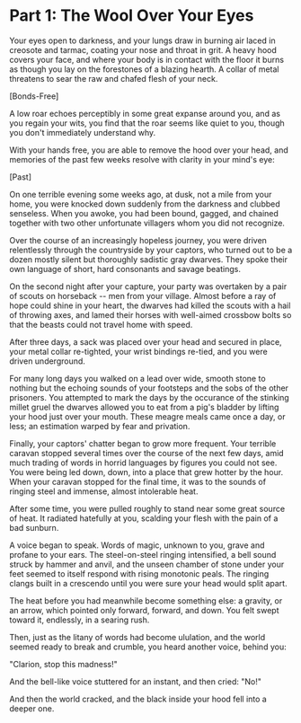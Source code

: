 # Part 1: The Wool Over Your Eyes

Your eyes open to darkness, and your lungs draw in burning air laced in
creosote and tarmac, coating your nose and throat in grit. A heavy hood
covers your face, and where your body is
in contact with the floor it burns as though you lay on the forestones of a
blazing hearth. A collar of metal threatens to sear the raw and chafed flesh
of your neck.

[Bonds-Free]

A low roar echoes perceptibly in some great expanse around you, and as you
regain your wits, you find that the roar seems like quiet to you, though you
don't immediately understand why.

With your hands free, you are able to remove the hood over your head, and
memories of the past few weeks resolve with clarity in your mind's eye:

[Past]

On one terrible evening some weeks ago, at dusk, not a mile from your home,
you were knocked down suddenly from the darkness and clubbed senseless.
When you awoke, you had been bound, gagged, and chained together with two other
unfortunate villagers whom you did not recognize.

Over the course of an increasingly hopeless journey, you were driven
relentlessly through the countryside by your captors, who turned out to be
a dozen mostly silent but thoroughly sadistic gray dwarves. They spoke their
own language of short, hard consonants and savage beatings.

On the second
night after your capture, your party was overtaken by a pair of scouts on
horseback -- men from your village. Almost before a ray of hope could shine
in your heart, the dwarves had killed the scouts with a hail of throwing axes,
and lamed their horses with well-aimed crossbow bolts so that the beasts could
not travel home with speed.

After three days,
a sack was placed over your head and secured in place, your metal collar
re-tighted, your wrist bindings re-tied, and you were driven underground.

For many long days you walked on a lead over wide, smooth stone to nothing but
the echoing sounds of
your footsteps and the sobs of the other prisoners. You attempted to mark the
days by the occurance of the stinking millet gruel the dwarves allowed you
to eat from a pig's bladder by lifting your hood just over your mouth.
These meagre meals came once a day, or less; an estimation warped by fear and
privation.

Finally, your captors' chatter began to grow more frequent. Your terrible
caravan stopped several times over the course of the next few days, amid much
trading of words in horrid languages by figures you could not see. You were
being led down, down, into a place that grew hotter by the hour. When your
caravan stopped for the final time, it was to the sounds of ringing steel and
immense, almost intolerable heat.

After some time, you were pulled roughly to stand near some great source of
heat. It radiated hatefully at you, scalding your flesh with the pain of a
bad sunburn.

A voice began to speak. Words of magic, unknown to you, grave and profane to
your ears. The steel-on-steel ringing intensified, a bell sound struck by
hammer and anvil, and the unseen chamber of stone under your feet seemed to 
itself respond with rising monotonic peals. The ringing clangs built in a
crescendo until you were sure your head would split apart.

The heat before you had meanwhile become something else: a gravity, or an
arrow, which pointed only forward, forward, and down. You felt swept toward
it, endlessly, in a searing rush.

Then, just as the litany of words had become ululation, and the world seemed
ready to break and crumble, you heard another voice, behind you:

"Clarion, stop this madness!"

And the bell-like voice stuttered for an instant, and then cried: "No!"

And then the world cracked, and the black inside your hood fell into a deeper
one.
